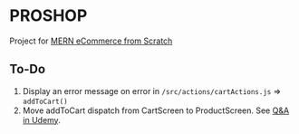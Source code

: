 # PROSHOP

Project for [MERN eCommerce from Scratch](https://www.udemy.com/course/mern-ecommerce)

## To-Do

1. Display an error message on error in `/src/actions/cartActions.js` => `addToCart()`
1. Move addToCart dispatch from CartScreen to ProductScreen. See [Q&A in Udemy](https://www.udemy.com/course/mern-ecommerce/learn/lecture/22494084#questions/12760999).
